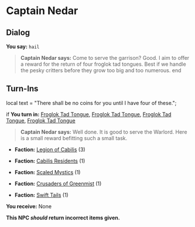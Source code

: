 # Captain Nedar
## Dialog

**You say:** `hail`



>**Captain Nedar says:** Come to serve the garrison? Good. I aim to offer a reward for the return of four froglok tad tongues. Best if we handle the pesky critters before they grow too big and too numerous.
end

## Turn-Ins



local text = "There shall be no coins for you until I have four of these.";





if **You turn in:** [Froglok Tad Tongue](/item/12439), [Froglok Tad Tongue](/item/12439), [Froglok Tad Tongue](/item/12439), [Froglok Tad Tongue](/item/12439)


>**Captain Nedar says:** Well done. It is good to serve the Warlord. Here is a small reward befitting such a small task.


* __Faction:__ [Legion of Cabilis](/faction/441) (3)


* __Faction:__ [Cabilis Residents](/faction/440) (1)


* __Faction:__ [Scaled Mystics](/faction/445) (1)


* __Faction:__ [Crusaders of Greenmist](/faction/442) (1)


* __Faction:__ [Swift Tails](/faction/444) (1)


 **You receive:** None 

**This NPC *should* return incorrect items given.**





